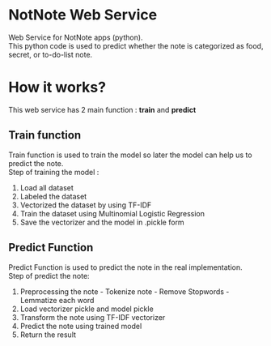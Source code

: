 # NotNote Web Service
Web Service for NotNote apps (python).
<br>
This python code is used to predict whether the note is categorized as food, secret, or to-do-list note.

# How it works?
This web service has 2 main function : <b>train</b> and <b>predict</b>
<br>
## Train function 
Train function is used to train the model so later the model can help us to predict the note.
<br>
Step of training the model :
  1. Load all dataset
  2. Labeled the dataset
  3. Vectorized the dataset by using TF-IDF
  4. Train the dataset using Multinomial Logistic Regression
  5. Save the vectorizer and the model in .pickle form

## Predict Function
Predict Function is used to predict the note in the real implementation.
<br>
Step of predict the note:
  1. Preprocessing the note
    - Tokenize note
    - Remove Stopwords
    - Lemmatize each word
  2. Load vectorizer pickle and model pickle
  3. Transform the note using TF-IDF vectorizer
  4. Predict the note using trained model
  5. Return the result
